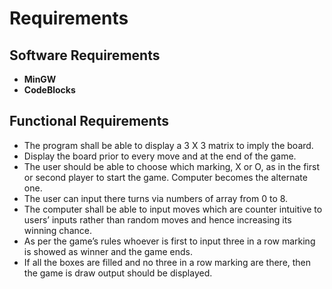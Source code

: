 # Requirements

## Software Requirements

*   **MinGW**
*   **CodeBlocks**

## Functional Requirements

*	 The program shall be able to display a 3 X 3 matrix to imply the board.
*	 Display the board prior to every move and at the end of the game.
*	 The user should be able to choose which marking, X or O, as in the first or second player to start the game. Computer becomes the alternate one.
*	 The user can input there turns via numbers of array from 0 to 8.
*	 The computer shall be able to input moves which are counter intuitive to users’ inputs rather than random moves and hence increasing its winning chance.
*	 As per the game’s rules whoever is first to input three in a row marking is showed as winner and the game ends.
*  If all the boxes are filled and no three in a row marking are there, then the game is draw output should be displayed.

